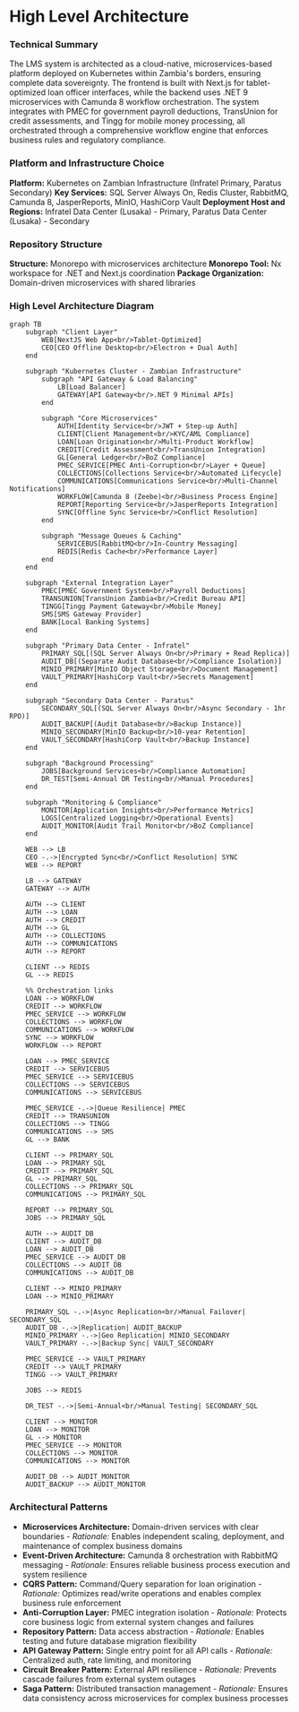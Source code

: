 # High Level Architecture

### Technical Summary

The LMS system is architected as a cloud-native, microservices-based platform deployed on Kubernetes within Zambia's borders, ensuring complete data sovereignty. The frontend is built with Next.js for tablet-optimized loan officer interfaces, while the backend uses .NET 9 microservices with Camunda 8 workflow orchestration. The system integrates with PMEC for government payroll deductions, TransUnion for credit assessments, and Tingg for mobile money processing, all orchestrated through a comprehensive workflow engine that enforces business rules and regulatory compliance.

### Platform and Infrastructure Choice

**Platform:** Kubernetes on Zambian Infrastructure (Infratel Primary, Paratus Secondary)
**Key Services:** SQL Server Always On, Redis Cluster, RabbitMQ, Camunda 8, JasperReports, MinIO, HashiCorp Vault
**Deployment Host and Regions:** Infratel Data Center (Lusaka) - Primary, Paratus Data Center (Lusaka) - Secondary

### Repository Structure

**Structure:** Monorepo with microservices architecture
**Monorepo Tool:** Nx workspace for .NET and Next.js coordination
**Package Organization:** Domain-driven microservices with shared libraries

### High Level Architecture Diagram

```mermaid
graph TB
    subgraph "Client Layer"
        WEB[NextJS Web App<br/>Tablet-Optimized]
        CEO[CEO Offline Desktop<br/>Electron + Dual Auth]
    end

    subgraph "Kubernetes Cluster - Zambian Infrastructure"
        subgraph "API Gateway & Load Balancing"
            LB[Load Balancer]
            GATEWAY[API Gateway<br/>.NET 9 Minimal APIs]
        end
        
        subgraph "Core Microservices"
            AUTH[Identity Service<br/>JWT + Step-up Auth]
            CLIENT[Client Management<br/>KYC/AML Compliance]
            LOAN[Loan Origination<br/>Multi-Product Workflow]
            CREDIT[Credit Assessment<br/>TransUnion Integration]
            GL[General Ledger<br/>BoZ Compliance]
            PMEC_SERVICE[PMEC Anti-Corruption<br/>Layer + Queue]
            COLLECTIONS[Collections Service<br/>Automated Lifecycle]
            COMMUNICATIONS[Communications Service<br/>Multi-Channel Notifications]
            WORKFLOW[Camunda 8 (Zeebe)<br/>Business Process Engine]
            REPORT[Reporting Service<br/>JasperReports Integration]
            SYNC[Offline Sync Service<br/>Conflict Resolution]
        end

        subgraph "Message Queues & Caching"
            SERVICEBUS[RabbitMQ<br/>In-Country Messaging]
            REDIS[Redis Cache<br/>Performance Layer]
        end
    end

    subgraph "External Integration Layer"
        PMEC[PMEC Government System<br/>Payroll Deductions]
        TRANSUNION[TransUnion Zambia<br/>Credit Bureau API]
        TINGG[Tingg Payment Gateway<br/>Mobile Money]
        SMS[SMS Gateway Provider]
        BANK[Local Banking Systems]
    end

    subgraph "Primary Data Center - Infratel"
        PRIMARY_SQL[(SQL Server Always On<br/>Primary + Read Replica)]
        AUDIT_DB[(Separate Audit Database<br/>Compliance Isolation)]
        MINIO_PRIMARY[MinIO Object Storage<br/>Document Management]
        VAULT_PRIMARY[HashiCorp Vault<br/>Secrets Management]
    end

    subgraph "Secondary Data Center - Paratus"
        SECONDARY_SQL[(SQL Server Always On<br/>Async Secondary - 1hr RPO)]
        AUDIT_BACKUP[(Audit Database<br/>Backup Instance)]
        MINIO_SECONDARY[MinIO Backup<br/>10-year Retention]
        VAULT_SECONDARY[HashiCorp Vault<br/>Backup Instance]
    end

    subgraph "Background Processing"
        JOBS[Background Services<br/>Compliance Automation]
        DR_TEST[Semi-Annual DR Testing<br/>Manual Procedures]
    end

    subgraph "Monitoring & Compliance"
        MONITOR[Application Insights<br/>Performance Metrics]
        LOGS[Centralized Logging<br/>Operational Events]
        AUDIT_MONITOR[Audit Trail Monitor<br/>BoZ Compliance]
    end

    WEB --> LB
    CEO -.->|Encrypted Sync<br/>Conflict Resolution| SYNC
    WEB --> REPORT
    
    LB --> GATEWAY
    GATEWAY --> AUTH
    
    AUTH --> CLIENT
    AUTH --> LOAN  
    AUTH --> CREDIT
    AUTH --> GL
    AUTH --> COLLECTIONS
    AUTH --> COMMUNICATIONS
    AUTH --> REPORT
    
    CLIENT --> REDIS
    GL --> REDIS

    %% Orchestration links
    LOAN --> WORKFLOW
    CREDIT --> WORKFLOW
    PMEC_SERVICE --> WORKFLOW
    COLLECTIONS --> WORKFLOW
    COMMUNICATIONS --> WORKFLOW
    SYNC --> WORKFLOW
    WORKFLOW --> REPORT
    
    LOAN --> PMEC_SERVICE
    CREDIT --> SERVICEBUS
    PMEC_SERVICE --> SERVICEBUS
    COLLECTIONS --> SERVICEBUS
    COMMUNICATIONS --> SERVICEBUS
    
    PMEC_SERVICE -.->|Queue Resilience| PMEC
    CREDIT --> TRANSUNION
    COLLECTIONS --> TINGG
    COMMUNICATIONS --> SMS
    GL --> BANK
    
    CLIENT --> PRIMARY_SQL
    LOAN --> PRIMARY_SQL
    CREDIT --> PRIMARY_SQL
    GL --> PRIMARY_SQL
    COLLECTIONS --> PRIMARY_SQL
    COMMUNICATIONS --> PRIMARY_SQL
    
    REPORT --> PRIMARY_SQL
    JOBS --> PRIMARY_SQL
    
    AUTH --> AUDIT_DB
    CLIENT --> AUDIT_DB
    LOAN --> AUDIT_DB
    PMEC_SERVICE --> AUDIT_DB
    COLLECTIONS --> AUDIT_DB
    COMMUNICATIONS --> AUDIT_DB
    
    CLIENT --> MINIO_PRIMARY
    LOAN --> MINIO_PRIMARY
    
    PRIMARY_SQL -.->|Async Replication<br/>Manual Failover| SECONDARY_SQL
    AUDIT_DB -.->|Replication| AUDIT_BACKUP
    MINIO_PRIMARY -.->|Geo Replication| MINIO_SECONDARY
    VAULT_PRIMARY -.->|Backup Sync| VAULT_SECONDARY
    
    PMEC_SERVICE --> VAULT_PRIMARY
    CREDIT --> VAULT_PRIMARY
    TINGG --> VAULT_PRIMARY
    
    JOBS --> REDIS
    
    DR_TEST -.->|Semi-Annual<br/>Manual Testing| SECONDARY_SQL
    
    CLIENT --> MONITOR
    LOAN --> MONITOR
    GL --> MONITOR
    PMEC_SERVICE --> MONITOR
    COLLECTIONS --> MONITOR
    COMMUNICATIONS --> MONITOR
    
    AUDIT_DB --> AUDIT_MONITOR
    AUDIT_BACKUP --> AUDIT_MONITOR
```

### Architectural Patterns

- **Microservices Architecture:** Domain-driven services with clear boundaries - _Rationale:_ Enables independent scaling, deployment, and maintenance of complex business domains
- **Event-Driven Architecture:** Camunda 8 orchestration with RabbitMQ messaging - _Rationale:_ Ensures reliable business process execution and system resilience
- **CQRS Pattern:** Command/Query separation for loan origination - _Rationale:_ Optimizes read/write operations and enables complex business rule enforcement
- **Anti-Corruption Layer:** PMEC integration isolation - _Rationale:_ Protects core business logic from external system changes and failures
- **Repository Pattern:** Data access abstraction - _Rationale:_ Enables testing and future database migration flexibility
- **API Gateway Pattern:** Single entry point for all API calls - _Rationale:_ Centralized auth, rate limiting, and monitoring
- **Circuit Breaker Pattern:** External API resilience - _Rationale:_ Prevents cascade failures from external system outages
- **Saga Pattern:** Distributed transaction management - _Rationale:_ Ensures data consistency across microservices for complex business processes
